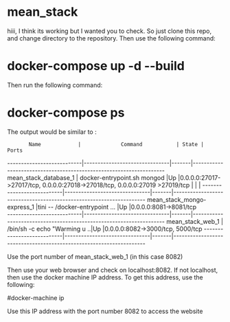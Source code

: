 # mean_stack

hiii, I think its working but I wanted you to check. So just clone this repo, and change directory to the repository. Then use the following command:

# docker-compose up -d --build

Then run the following command:

# docker-compose ps

The output would be similar to :

           Name            |             Command           | State |                                     Ports 
---------------------------|-------------------------------|-------|--------------------------------------------------------------------
mean_stack_database_1      | docker-entrypoint.sh mongod   |Up     |0.0.0.0:27017->27017/tcp, 0.0.0.0:27018->27018/tcp, 0.0.0.0:27019 >27019/tcp                 |                               |       |
---------------------------|-------------------------------|-------|--------------------------------------------------------------------
mean_stack_mongo-express_1 |tini -- /docker-entrypoint ... |Up     |0.0.0.0:8081->8081/tcp  
---------------------------|-------------------------------|-------|--------------------------------------------------------------------
mean_stack_web_1           |  /bin/sh -c echo "Warming u ..|Up     |0.0.0.0:8082->3000/tcp, 5000/tcp 
---------------------------|-------------------------------|-------|--------------------------------------------------------------------

Use the port number of mean_stack_web_1 (in this case 8082)

Then use your web browser and check on localhost:8082. If not localhost, then use the docker machine IP address. To get this address, use the following:

#docker-machine ip

Use this IP address with the port number 8082 to access the website
